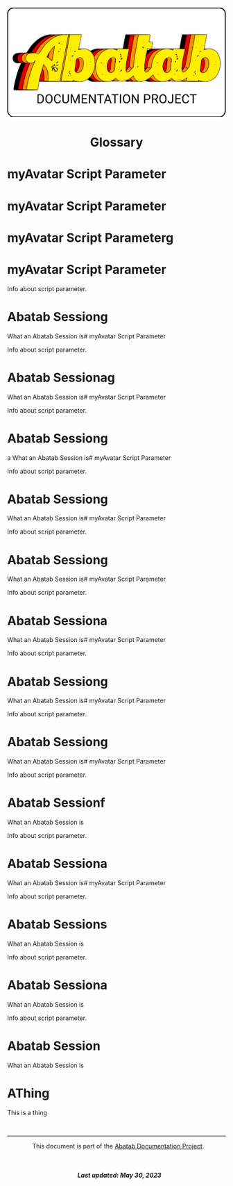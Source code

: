 <!-- This documentation is incomplete. -->

<div align="center">

![](_attachments/Logo/AbatabDocumentationProjectLogo.png)
	<h1>
		Glossary
	</h1>
</div>

  

# myAvatar Script Parameter

  # myAvatar Script Parameter
# myAvatar Script Parameterg

  # myAvatar Script Parameter

  

Info about script parameter.


# Abatab Sessiong

What an Abatab Session is# myAvatar Script Parameter

  

Info about script parameter.


# Abatab Sessionag

What an Abatab Session is# myAvatar Script Parameter

  

Info about script parameter.


# Abatab Sessiong
a
What an Abatab Session is# myAvatar Script Parameter

  

Info about script parameter.


# Abatab Sessiong

What an Abatab Session is# myAvatar Script Parameter

  

Info about script parameter.


# Abatab Sessiong

What an Abatab Session is# myAvatar Script Parameter

  

Info about script parameter.


# Abatab Sessiona

What an Abatab Session is# myAvatar Script Parameter

  

Info about script parameter.


# Abatab Sessiong

What an Abatab Session is# myAvatar Script Parameter

  

Info about script parameter.


# Abatab Sessiong

What an Abatab Session is# myAvatar Script Parameter

  

Info about script parameter.


# Abatab Sessionf

What an Abatab Session is

Info about script parameter.


# Abatab Sessiona

What an Abatab Session is# myAvatar Script Parameter

  

Info about script parameter.


# Abatab Sessions

What an Abatab Session is
  

Info about script parameter.


# Abatab Sessiona

What an Abatab Session is

Info about script parameter.


# Abatab Session

What an Abatab Session is
  

# AThing

This is a thing

<br>

  

***

  

<div align="center">

  

  This document is part of the [Abatab Documentation Project](../Abatab%20Documentation%20Project.md).

  

  <h5>

    Last updated: May 30, 2023

  </h5>

  

</div>